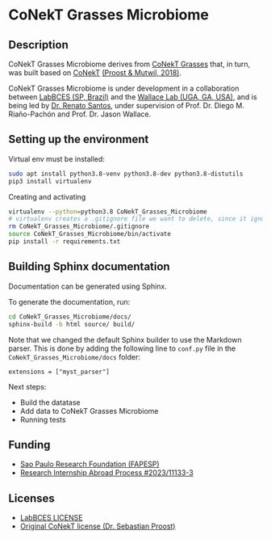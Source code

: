 # CoNekT Grasses Microbiome

## Description


CoNekT Grasses Microbiome derives from [CoNekT Grasses](https://github.com/labbces/conekt_grasses) that, in turn, was built based on [CoNekT](https://github.com/sepro/conekt) [(Proost & Mutwil, 2018)](https://academic.oup.com/nar/article/46/W1/W133/4990637).


CoNekT Grasses Microbiome is under development in a collaboration between [LabBCES (SP, Brazil)](https://labbces.cena.usp.br/) and the [Wallace Lab (UGA, GA, USA)](https://wallacelab.uga.edu/), and is being led by [Dr. Renato Santos](https://santosrac.netlify.app/), under supervision of Prof. Dr. Diego M. Riaño-Pachón and Prof. Dr. Jason Wallace.

## Setting up the environment

Virtual env must be installed:

```bash
sudo apt install python3.8-venv python3.8-dev python3.8-distutils
pip3 install virtualenv
```

Creating and activating

```bash
virtualenv --python=python3.8 CoNekT_Grasses_Microbiome
# virtualenv creates a .gitignore file we want to delete, since it ignores all changes in repository
rm CoNekT_Grasses_Microbiome/.gitignore
source CoNekT_Grasses_Microbiome/bin/activate
pip install -r requirements.txt
```

## Building Sphinx documentation


Documentation can be generated using Sphinx.

To generate the documentation, run:

```bash
cd CoNekT_Grasses_Microbiome/docs/
sphinx-build -b html source/ build/
```

Note that we changed the default Sphinx builder to use the Markdown parser. This is done by adding the following line to `conf.py` file in the `CoNekT_Grasses_Microbiome/docs` folder:

```
extensions = ["myst_parser"]
```

Next steps:

 * Build the datatase
 * Add data to CoNekT Grasses Microbiome
 * Running tests

## Funding


 * [Sao Paulo Research Foundation (FAPESP)](https://fapesp.br/)
  * [Research Internship Abroad Process #2023/11133-3](https://bv.fapesp.br/en/bolsas/212537/integrating-metataxonomics-and-host-transcriptomics-data-in-maize/)


## Licenses

 * [LabBCES LICENSE](LICENSE)
 * [Original CoNekT license (Dr. Sebastian Proost)](LICENSE_CoNekT.md)